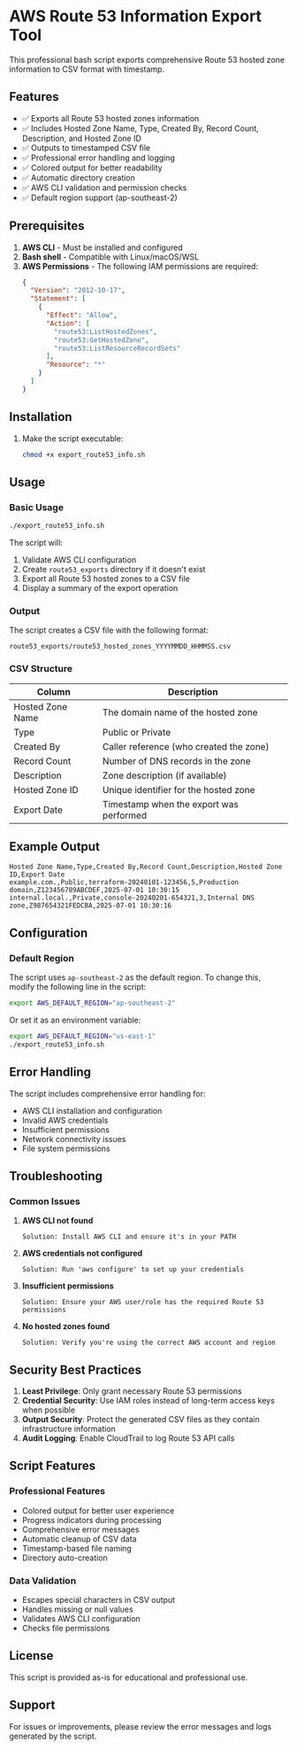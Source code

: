 # AWS Route 53 Information Export Tool

This professional bash script exports comprehensive Route 53 hosted zone information to CSV format with timestamp.

## Features

- ✅ Exports all Route 53 hosted zones information
- ✅ Includes Hosted Zone Name, Type, Created By, Record Count, Description, and Hosted Zone ID
- ✅ Outputs to timestamped CSV file
- ✅ Professional error handling and logging
- ✅ Colored output for better readability
- ✅ Automatic directory creation
- ✅ AWS CLI validation and permission checks
- ✅ Default region support (ap-southeast-2)

## Prerequisites

1. **AWS CLI** - Must be installed and configured
2. **Bash shell** - Compatible with Linux/macOS/WSL
3. **AWS Permissions** - The following IAM permissions are required:
   ```json
   {
     "Version": "2012-10-17",
     "Statement": [
       {
         "Effect": "Allow",
         "Action": [
           "route53:ListHostedZones",
           "route53:GetHostedZone",
           "route53:ListResourceRecordSets"
         ],
         "Resource": "*"
       }
     ]
   }
   ```

## Installation

1. Make the script executable:
   ```bash
   chmod +x export_route53_info.sh
   ```

## Usage

### Basic Usage
```bash
./export_route53_info.sh
```

The script will:
1. Validate AWS CLI configuration
2. Create `route53_exports` directory if it doesn't exist
3. Export all Route 53 hosted zones to a CSV file
4. Display a summary of the export operation

### Output

The script creates a CSV file with the following format:
```
route53_exports/route53_hosted_zones_YYYYMMDD_HHMMSS.csv
```

### CSV Structure

| Column | Description |
|--------|-------------|
| Hosted Zone Name | The domain name of the hosted zone |
| Type | Public or Private |
| Created By | Caller reference (who created the zone) |
| Record Count | Number of DNS records in the zone |
| Description | Zone description (if available) |
| Hosted Zone ID | Unique identifier for the hosted zone |
| Export Date | Timestamp when the export was performed |

## Example Output

```
Hosted Zone Name,Type,Created By,Record Count,Description,Hosted Zone ID,Export Date
example.com.,Public,terraform-20240101-123456,5,Production domain,Z123456789ABCDEF,2025-07-01 10:30:15
internal.local.,Private,console-20240201-654321,3,Internal DNS zone,Z987654321FEDCBA,2025-07-01 10:30:16
```

## Configuration

### Default Region
The script uses `ap-southeast-2` as the default region. To change this, modify the following line in the script:
```bash
export AWS_DEFAULT_REGION="ap-southeast-2"
```

Or set it as an environment variable:
```bash
export AWS_DEFAULT_REGION="us-east-1"
./export_route53_info.sh
```

## Error Handling

The script includes comprehensive error handling for:
- AWS CLI installation and configuration
- Invalid AWS credentials
- Insufficient permissions
- Network connectivity issues
- File system permissions

## Troubleshooting

### Common Issues

1. **AWS CLI not found**
   ```
   Solution: Install AWS CLI and ensure it's in your PATH
   ```

2. **AWS credentials not configured**
   ```
   Solution: Run 'aws configure' to set up your credentials
   ```

3. **Insufficient permissions**
   ```
   Solution: Ensure your AWS user/role has the required Route 53 permissions
   ```

4. **No hosted zones found**
   ```
   Solution: Verify you're using the correct AWS account and region
   ```

## Security Best Practices

1. **Least Privilege**: Only grant necessary Route 53 permissions
2. **Credential Security**: Use IAM roles instead of long-term access keys when possible
3. **Output Security**: Protect the generated CSV files as they contain infrastructure information
4. **Audit Logging**: Enable CloudTrail to log Route 53 API calls

## Script Features

### Professional Features
- Colored output for better user experience
- Progress indicators during processing
- Comprehensive error messages
- Automatic cleanup of CSV data
- Timestamp-based file naming
- Directory auto-creation

### Data Validation
- Escapes special characters in CSV output
- Handles missing or null values
- Validates AWS CLI configuration
- Checks file permissions

## License

This script is provided as-is for educational and professional use.

## Support

For issues or improvements, please review the error messages and logs generated by the script.
